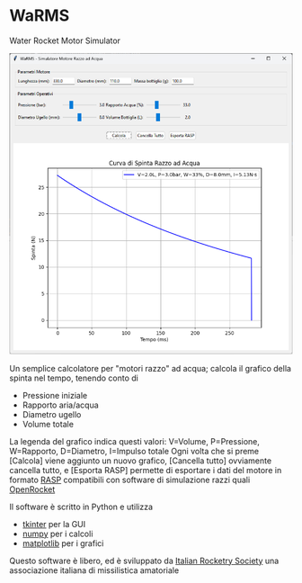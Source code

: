 # WaRMS
Water Rocket Motor Simulator

![screenshot](screenshot.png)

Un semplice calcolatore per "motori razzo" ad acqua;
calcola il grafico della spinta nel tempo, tenendo conto di
* Pressione iniziale
* Rapporto aria/acqua
* Diametro ugello
* Volume totale

La legenda del grafico indica questi valori: V=Volume, P=Pressione, W=Rapporto, D=Diametro, I=Impulso totale
Ogni volta che si preme [Calcola] viene aggiunto un nuovo grafico, [Cancella tutto] ovviamente cancella tutto,
e [Esporta RASP] permette di esportare i dati del motore in formato [RASP](https://www.thrustcurve.org/info/raspformat.html)
compatibili con software di simulazione razzi quali [OpenRocket](https://openrocket.info/)

Il software è scritto in Python e utilizza
* [tkinter](https://docs.python.org/3/library/tkinter.html) per la GUI
* [numpy](https://numpy.org/) per i calcoli
* [matplotlib](https://matplotlib.org/) per i grafici

Questo software è libero, ed è sviluppato da [Italian Rocketry Society](https://www.rocketry.it) una associazione italiana di missilistica amatoriale

